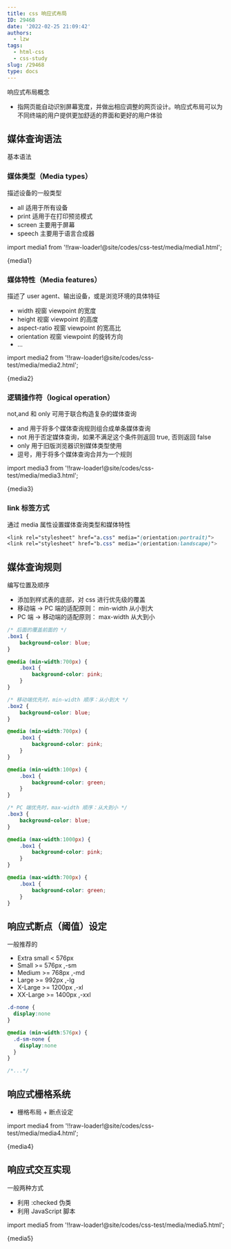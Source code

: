 ```yaml
---
title: css 响应式布局
ID: 29468
date: '2022-02-25 21:09:42'
authors:
  - lzw
tags:
  - html-css
  - css-study
slug: /29468
type: docs
---
```




响应式布局概念

- 指网页能自动识别屏幕宽度，并做出相应调整的网页设计。响应式布局可以为不同终端的用户提供更加舒适的界面和更好的用户体验

## 媒体查询语法

基本语法

### 媒体类型（Media types）

描述设备的一般类型

- all 适用于所有设备
- print 适用于在打印预览模式
- screen 主要用于屏幕
- speech 主要用于语言合成器

import media1 from '!!raw-loader!@site/codes/css-test/media/media1.html';

<HtmlDemo>{media1}</HtmlDemo>


### 媒体特性（Media features）

描述了 user agent、输出设备，或是浏览环境的具体特征

- width 视窗 viewpoint 的宽度
- height 视窗 viewpoint 的高度
- aspect-ratio 视窗 viewpoint 的宽高比
- orientation 视窗 viewpoint 的旋转方向
- ...

import media2 from '!!raw-loader!@site/codes/css-test/media/media2.html';

<HtmlDemo>{media2}</HtmlDemo>

### 逻辑操作符（logical operation）

not,and 和 only 可用于联合构造复杂的媒体查询

- and 用于将多个媒体查询规则组合成单条媒体查询
- not 用于否定媒体查询，如果不满足这个条件则返回 true, 否则返回 false
- only 用于旧版浏览器识别媒体类型使用
- 逗号，用于将多个媒体查询合并为一个规则

import media3 from '!!raw-loader!@site/codes/css-test/media/media3.html';

<HtmlDemo>{media3}</HtmlDemo>

### link 标签方式

通过 media 属性设置媒体查询类型和媒体特性

```css
<link rel="stylesheet" href="a.css" media="(orientation:portrait)">
<link rel="stylesheet" href="b.css" media="(orientation:landscape)">
```

## 媒体查询规则

编写位置及顺序

- 添加到样式表的底部，对 css 进行优先级的覆盖
- 移动端 -> PC 端的适配原则： min-width 从小到大
- PC 端 -> 移动端的适配原则： max-width 从大到小

```css
/* 后面的覆盖前面的 */
.box1 {
    background-color: blue;
}

@media (min-width:700px) {
    .box1 {
        background-color: pink;
    }
}

/* 移动端优先时，min-width 顺序：从小到大 */
.box2 {
    background-color: blue;
}

@media (min-width:700px) {
    .box1 {
        background-color: pink;
    }
}

@media (min-width:100px) {
    .box1 {
        background-color: green;
    }
}

/* PC 端优先时，max-width 顺序：从大到小 */
.box3 {
    background-color: blue;
}

@media (max-width:1000px) {
    .box1 {
        background-color: pink;
    }
}

@media (max-width:700px) {
    .box1 {
        background-color: green;
    }
}
```

## 响应式断点（阈值）设定

一般推荐的

- Extra small < 576px
- Small >= 576px ,-sm
- Medium >= 768px ,-md
- Large >= 992px ,-lg
- X-Large >= 1200px ,-xl
- XX-Large >= 1400px ,-xxl

```css
.d-none {
  display:none
}

@media (min-width:576px) {
  .d-sm-none {
    display:none
  }
}

/*...*/
```

## 响应式栅格系统

- 栅格布局 + 断点设定

import media4 from '!!raw-loader!@site/codes/css-test/media/media4.html';

<HtmlDemo>{media4}</HtmlDemo>

## 响应式交互实现

一般两种方式

- 利用 :checked 伪类
- 利用 JavaScript 脚本

import media5 from '!!raw-loader!@site/codes/css-test/media/media5.html';

<HtmlDemo>{media5}</HtmlDemo>
